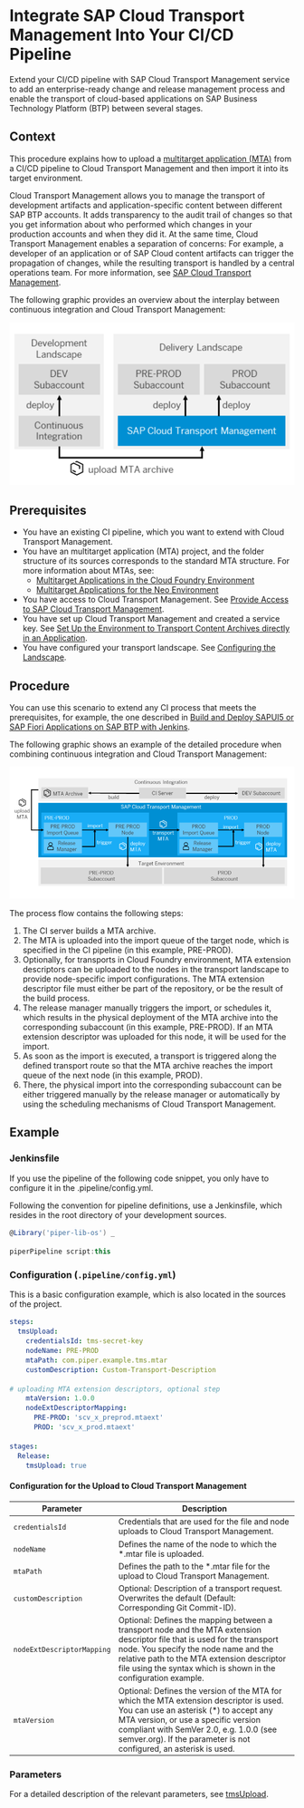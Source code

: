 # Integrate SAP Cloud Transport Management Into Your CI/CD Pipeline

Extend your CI/CD pipeline with SAP Cloud Transport Management service to add an enterprise-ready change and release management process and enable the transport of cloud-based applications on SAP Business Technology Platform (BTP) between several stages.

## Context

This procedure explains how to upload a [multitarget application (MTA)](https://www.sap.com/documents/2016/06/e2f618e4-757c-0010-82c7-eda71af511fa.html) from a CI/CD pipeline to Cloud Transport Management and then import it into its target environment.

Cloud Transport Management allows you to manage the transport of development artifacts and application-specific content between different SAP BTP accounts. It adds transparency to the audit trail of changes so that you get information about who performed which changes in your production accounts and when they did it. At the same time, Cloud Transport Management enables a separation of concerns: For example, a developer of an application or of SAP Cloud content artifacts can trigger the propagation of changes, while the resulting transport is handled by a central operations team. For more information, see [SAP Cloud Transport Management](https://help.sap.com/viewer/product/TRANSPORT_MANAGEMENT_SERVICE/Cloud/en-US).

The following graphic provides an overview about the interplay between continuous integration and Cloud Transport Management:

![Interplay of CI and Cloud Transport Management](../images/Interplay_TMS.png "Interplay of CI and Transport Management")

## Prerequisites

* You have an existing CI pipeline, which you want to extend with Cloud Transport Management.
* You have an multitarget application (MTA) project, and the folder structure of its sources corresponds to the standard MTA structure. For more information about MTAs, see:
  * [Multitarget Applications in the Cloud Foundry Environment](https://help.sap.com/viewer/65de2977205c403bbc107264b8eccf4b/Cloud/en-US/d04fc0e2ad894545aebfd7126384307c.html)
  * [Multitarget Applications for the Neo Environment](https://help.sap.com/viewer/ea72206b834e4ace9cd834feed6c0e09/Cloud/en-US/e1bb7eb746d34237b8b47035adff5022.html)
* You have access to Cloud Transport Management. See [Provide Access to SAP Cloud Transport Management](https://help.sap.com/viewer/7f7160ec0d8546c6b3eab72fb5ad6fd8/Cloud/en-US/13894bed9e2d4b25aa34d03d002707f9.html).
* You have set up Cloud Transport Management and created a service key. See [Set Up the Environment to Transport Content Archives directly in an Application](https://help.sap.com/viewer/7f7160ec0d8546c6b3eab72fb5ad6fd8/Cloud/en-US/8d9490792ed14f1bbf8a6ac08a6bca64.html).
* You have configured your transport landscape. See [Configuring the Landscape](https://help.sap.com/viewer/7f7160ec0d8546c6b3eab72fb5ad6fd8/Cloud/en-US/3e7b04236d804a4eb80e42c6360209f1.html).

## Procedure

You can use this scenario to extend any CI process that meets the prerequisites, for example, the one described in [Build and Deploy SAPUI5 or SAP Fiori Applications on SAP BTP with Jenkins](https://sap.github.io/jenkins-library/scenarios/ui5-sap-cp/Readme/).

The following graphic shows an example of the detailed procedure when combining continuous integration and Cloud Transport Management:

![Detailed Procedure When Combining CI and Cloud Transport Management](../images/Detailed_Process_TMS.png "Detailed Procedure When Combining CI and SAP Cloud Transport Management")

The process flow contains the following steps:

1. The CI server builds a MTA archive.
1. The MTA is uploaded into the import queue of the target node, which is specified in the CI pipeline (in this example, PRE-PROD).
1. Optionally, for transports in Cloud Foundry environment, MTA extension descriptors can be uploaded to the nodes in the transport landscape to provide node-specific import configurations. The MTA extension descriptor file must either be part of the repository, or be the result of the build process.
1. The release manager manually triggers the import, or schedules it, which results in the physical deployment of the MTA archive into the corresponding subaccount (in this example, PRE-PROD). If an MTA extension descriptor was uploaded for this node, it will be used for the import.
1. As soon as the import is executed, a transport is triggered along the defined transport route so that the MTA archive reaches the import queue of the next node (in this example, PROD).
1. There, the physical import into the corresponding subaccount can be either triggered manually by the release manager or automatically by using the scheduling mechanisms of Cloud Transport Management.

## Example

### Jenkinsfile

If you use the pipeline of the following code snippet, you only have to configure it in the .pipeline/config.yml.

Following the convention for pipeline definitions, use a Jenkinsfile, which resides in the root directory of your development sources.

```groovy
@Library('piper-lib-os') _

piperPipeline script:this
```

### Configuration (`.pipeline/config.yml`)

This is a basic configuration example, which is also located in the sources of the project.

```yaml
steps:
  tmsUpload:
    credentialsId: tms-secret-key
    nodeName: PRE-PROD
    mtaPath: com.piper.example.tms.mtar
    customDescription: Custom-Transport-Description

# uploading MTA extension descriptors, optional step
    mtaVersion: 1.0.0
    nodeExtDescriptorMapping:
      PRE-PROD: 'scv_x_preprod.mtaext'
      PROD: 'scv_x_prod.mtaext'

stages:
  Release:
    tmsUpload: true

```

#### Configuration for the Upload to Cloud Transport Management

| Parameter          | Description |
| -------------------|-------------|
| `credentialsId` |Credentials that are used for the file and node uploads to Cloud Transport Management.|
| `nodeName`|Defines the name of the node to which the *.mtar file is uploaded.|
| `mtaPath`|Defines the path to the *.mtar file for the upload to Cloud Transport Management.|
| `customDescription`|Optional: Description of a transport request. Overwrites the default (Default: Corresponding Git Commit-ID).|
|`nodeExtDescriptorMapping`|Optional: Defines the mapping between a transport node and the MTA extension descriptor file that is used for the transport node. You specify the node name and the relative path to the MTA extension descriptor file using the syntax which is shown in the configuration example.|
|`mtaVersion`|Optional: Defines the version of the MTA for which the MTA extension descriptor is used. You can use an asterisk (*) to accept any MTA version, or use a specific version compliant with SemVer 2.0, e.g. 1.0.0 (see semver.org). If the parameter is not configured, an asterisk is used.|

### Parameters

For a detailed description of the relevant parameters, see [tmsUpload](../../steps/tmsUpload/).
